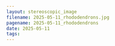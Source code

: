 ```yaml
---
layout: stereoscopic_image
filename: 2025-05-11_rhododendrons.jpg
pagename: 2025-05-11_rhododendrons
date: 2025-05-11
tags:
---
```

